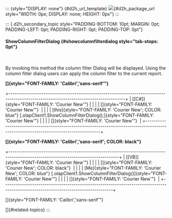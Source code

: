 ::: {style="DISPLAY: none"}
[](ms-xhelp:///?Id=d2h_url_template){#d2h_url_template} ![](!package_url!){#d2h_package_url style="WIDTH: 0px; DISPLAY: none; HEIGHT: 0px"}
:::

::: {.d2h_secondary_topic style="PADDING-BOTTOM: 10pt; MARGIN: 0pt; PADDING-LEFT: 0pt; PADDING-RIGHT: 0pt; PADDING-TOP: 0pt"}
#### ShowColumnFilterDialog {#showcolumnfilterdialog style="tab-stops: 0pt"}

 

By invoking this method the column filter Dialog will be displayed. Using the column filter dialog users can apply the column filter to the current report.

**[]{style="FONT-FAMILY: 'Calibri','sans-serif'"}**  

+--------------------------------------------------------------------------------------------------------------------------------------+
| [\[C#\]]{style="FONT-FAMILY: 'Courier New'"}                                                                                         |
|                                                                                                                                      |
| []{style="FONT-FAMILY: 'Courier New'"}                                                                                               |
|                                                                                                                                      |
| [this]{style="FONT-FAMILY: 'Courier New'; COLOR: blue"} [.olapClient1.ShowColumnFilterDialog();]{style="FONT-FAMILY: 'Courier New'"} |
|                                                                                                                                      |
| []{style="FONT-FAMILY: 'Courier New'"}                                                                                               |
+--------------------------------------------------------------------------------------------------------------------------------------+

**[]{style="FONT-FAMILY: 'Calibri','sans-serif'; COLOR: black"}**  

+-----------------------------------------------------------------------------------------------------------------------------------+
| [\[VB\]]{style="FONT-FAMILY: 'Courier New'"}                                                                                      |
|                                                                                                                                   |
| []{style="FONT-FAMILY: 'Courier New'; COLOR: black"}                                                                              |
|                                                                                                                                   |
| [Me]{style="FONT-FAMILY: 'Courier New'; COLOR: blue"} [.olapClient1.ShowColumnFilterDialog()]{style="FONT-FAMILY: 'Courier New'"} |
|                                                                                                                                   |
| []{style="FONT-FAMILY: 'Courier New'"}                                                                                            |
+-----------------------------------------------------------------------------------------------------------------------------------+

[]{style="FONT-FAMILY: 'Calibri','sans-serif'"} 

[]{#related-topics}
:::
